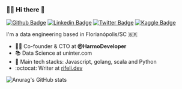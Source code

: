 ### :man_technologist: Hi there 👋

[![Github Badge](https://img.shields.io/badge/-Github-red?style=flat-square&logo=Github&logoColor=white&link=https://github.com/leonardorifeli)](https://github.com/leonardorifeli)
[![Linkedin Badge](https://img.shields.io/badge/-LinkedIn-red?style=flat-square&logo=Linkedin&logoColor=white&link=https://www.linkedin.com/in/leonardorifeli/)](https://www.linkedin.com/in/leonardorifeli/)
[![Twitter Badge](https://img.shields.io/badge/-Twitter-red?style=flat-square&labelColor=red&logo=twitter&logoColor=white&link=https://twitter.com/leonardorifeli)](https://twitter.com/leonardorifeli)
[![Kaggle Badge](https://img.shields.io/badge/-Kaggle-red?style=flat-square&logo=Kaggle&logoColor=white&link=https://www.kaggle.com/leonardorifeli)](https://www.kaggle.com/leonardorifeli)

I'm a data engineering based in Florianópolis/SC 🇧🇷

- :office_worker: Co-founder & CTO at **@HarmoDeveloper**
- :books: Data Science at uninter.com
- :blue_heart: Main tech stacks: Javascript, golang, scala and Python
- :octocat: Writer at [rifeli.dev](https://rifeli.dev)


![Anurag's GitHub stats](https://github-readme-stats.vercel.app/api?username=leonardorifeli&show_icons=true&theme=dark&count_private=true)
